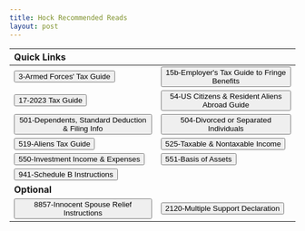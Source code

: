 ```yaml
---
title: Hock Recommended Reads
layout: post
---
```


<script> function button1() { window.open("/ea/assets/pdfs/vip/p3.pdf"); }</script>
<script> function button2() { window.open("/ea/assets/pdfs/vip/p15b.pdf"); } </script>
<script> function button3() { window.open("/ea/assets/pdfs/vip/p17.pdf"); } </script>
<script> function button4() { window.open("/ea/assets/pdfs/vip/p54.pdf"); } </script>
<script> function button5() { window.open("/ea/assets/pdfs/vip/p501.pdf"); } </script>
<script> function button6() { window.open("/ea/assets/pdfs/vip/p504.pdf"); } </script>
<script> function button7() { window.open("/ea/assets/pdfs/vip/p519.pdf"); } </script> 
<script> function button8() { window.open("/ea/assets/pdfs/vip/p525.pdf"); } </script>
<script> function button9() { window.open("/ea/assets/pdfs/vip/p550.pdf"); } </script>
<script> function button10() { window.open("/ea/assets/pdfs/vip/p551.pdf"); } </script>
<script> function button11() { window.open("/ea/assets/pdfs/vip/p554.pdf"); } </script>
<script> function button12() { window.open("/ea/assets/pdfs/vip/pub17.table1-1-Dollar-Filing-Req.pdf"); } </script>
<script> function button13() { window.open("/ea/assets/pdfs/vip/PTIN.Application.Checklist_Internal.Revenue.Service.pdf"); } </script>
<script> function button14() { window.open("/ea/assets/pdfs/vip/i941sb.pdf"); } </script>
<script> function button15() { window.open("/ea/assets/pdfs/vip/i8857.pdf"); } </script>
<script> function button16() { window.open("/ea/assets/pdfs/f2120.pdf"); } </script>



| Quick Links ||
|:-|:-|
| <button onclick="button1()">3-Armed Forces' Tax Guide</button> | <button onclick="button2()">15b-Employer's Tax Guide to Fringe Benefits</button> |
| <button onclick="button3()">17-2023 Tax Guide</button>| <button onclick="button4()">54-US Citizens & Resident Aliens Abroad Guide</button> |
| <button onclick="button5()">501-Dependents, Standard Deduction & Filing Info</button> | <button onclick="button6()">504-Divorced or Separated Individuals</button> |
| <button onclick="button7()">519-Aliens Tax Guide</button>| <button onclick="button8()">525-Taxable & Nontaxable Income</button> 
| <button onclick="button9()">550-Investment Income & Expenses</button> | <button onclick="button10()">551-Basis of Assets</button> | <button onclick="button12()">2023 Filing Requirements p17-table1</button> |
|<button onclick="button14()">941-Schedule B Instructions</button> ||
| **Optional** | 
| <button onclick="button15()">8857-Innocent Spouse Relief Instructions</button> | <button onclick="button16()">2120-Multiple Support Declaration</button> |
